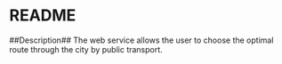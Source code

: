 # README #

##Description##
The web service allows the user to choose the optimal route through the city by public transport.